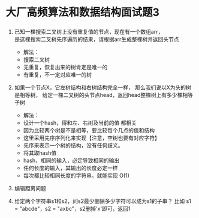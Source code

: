 # 大厂高频算法和数据结构面试题3

### 

1. 已知一棵搜索二叉树上没有重复值的节点，现在有一个数组arr，  
   是这棵搜索二叉树先序遍历的结果，请根据arr生成整棵树并返回头节点  
   * 解法：
   * 搜索二叉树
   * 无重复，恢复出来的树肯定是唯一的
   * 有重复，不一定对应唯一的树
2. 如果一个节点X，它左树结构和右树结构完全一样，
   那么我们说以X为头的树是相等树，
   给定一棵二叉树的头节点head，返回head整棵树上有多少棵相等子树
   * 解法：
   * 设计一个hash，得和左、右树及当前的值 都相关
   * 因为比较两个树是不是相等，要比较每个几点的值和结构
   * 这里采用先序序列化来实现【注意，空树也要有对应字符】
   * 先序来表示一个树的结构，没有任何歧义。
   * 将其取hash值
   * hash，相同的输入，必定导致相同的输出
   * 任何长度的输入，其输出的长度必定一样
   * 每次都比较相同长度的字符串。就能实现 O(1)

3. 编辑距离问题

4. 给定两个字符串s1和s2，问s2最少删除多少字符可以成为s1的子串？
   比如 s1 = "abcde"，s2 = "axbc"，s2删掉'x'即可，返回1





